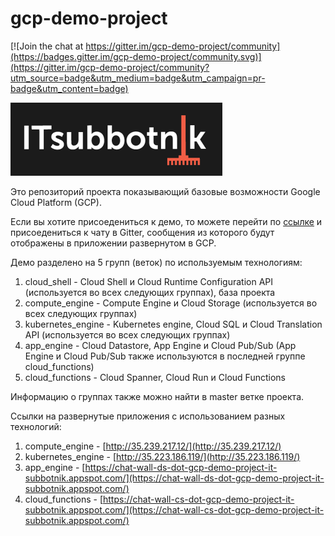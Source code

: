 # gcp-demo-project

[![Join the chat at https://gitter.im/gcp-demo-project/community](https://badges.gitter.im/gcp-demo-project/community.svg)](https://gitter.im/gcp-demo-project/community?utm_source=badge&utm_medium=badge&utm_campaign=pr-badge&utm_content=badge)

![IT Subbotnik 2019](static/ITSubbotnik2019.png)

Это репозиторий проекта показывающий базовые возможности Google Cloud Platform (GCP). 

Если вы хотите присоедениться к демо, то можете перейти по [ссылке](https://gitter.im/gcp-demo-project/community) и присоедениться к чату в Gitter, сообщения из которого будут отображены в приложении развернутом в GCP.

Демо разделено на 5 групп (веток) по используемым технологиям:
1) cloud_shell - Cloud Shell и Cloud Runtime Configuration API (используется во всех следующих группах), база проекта
2) compute_engine - Compute Engine и Cloud Storage (используется во всех следующих группах)
3) kubernetes_engine - Kubernetes engine, Cloud SQL и Cloud Translation API (используется во всех следующих группах)
4) app_engine - Cloud Datastore, App Engine и Cloud Pub/Sub (App Engine и Cloud Pub/Sub также используются в последней группе cloud_functions)
5) cloud_functions - Cloud Spanner, Cloud Run и Cloud Functions

Информацию о группах также можно найти в master ветке проекта.

Ссылки на развернутые приложения с использованием разных технологий:
1) compute_engine - [http://35.239.217.12/](http://35.239.217.12/)
2) kubernetes_engine - [http://35.223.186.119/](http://35.223.186.119/)
3) app_engine - [https://chat-wall-ds-dot-gcp-demo-project-it-subbotnik.appspot.com/](https://chat-wall-ds-dot-gcp-demo-project-it-subbotnik.appspot.com/)
4) cloud_functions - [https://chat-wall-cs-dot-gcp-demo-project-it-subbotnik.appspot.com/](https://chat-wall-cs-dot-gcp-demo-project-it-subbotnik.appspot.com/)